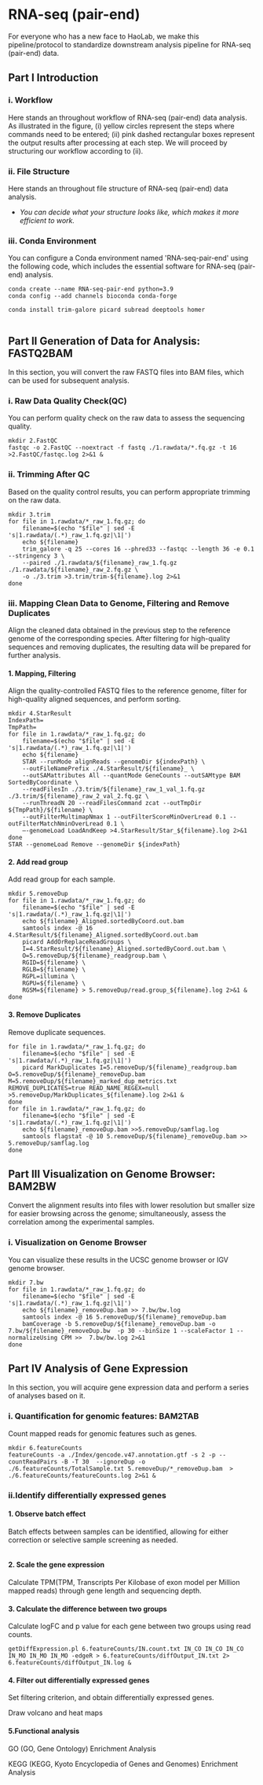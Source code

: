 # RNA-seq (pair-end)
For everyone who has a new face to HaoLab, we make this pipeline/protocol to standardize downstream analysis pipeline for RNA-seq (pair-end) data.

## Part I Introduction
### i. Workflow
Here stands an throughout workflow of RNA-seq (pair-end) data analysis.
As illustrated in the figure,
(i) yellow circles represent the steps where commands need to be entered;
(ii) pink dashed rectangular boxes represent the output results after processing at each step.
We will proceed by structuring our workflow according to (ii).

### ii. File Structure
Here stands an throughout file structure of RNA-seq (pair-end) data analysis.
* *You can decide what your structure looks like, which makes it more efficient to work.*

### iii. Conda Environment
You can configure a Conda environment named 'RNA-seq-pair-end' using the following code, which includes the essential software for RNA-seq (pair-end) analysis.
```
conda create --name RNA-seq-pair-end python=3.9
conda config --add channels bioconda conda-forge

conda install trim-galore picard subread deeptools homer


```

## Part II Generation of Data for Analysis: FASTQ2BAM
In this section, you will convert the raw FASTQ files into BAM files, which can be used for subsequent analysis.
### i. Raw Data Quality Check(QC)
You can perform quality check on the raw data to assess the sequencing quality.
```
mkdir 2.FastQC
fastqc -o 2.FastQC --noextract -f fastq ./1.rawdata/*.fq.gz -t 16 >2.FastQC/fastqc.log 2>&1 &
```
### ii. Trimming After QC
Based on the quality control results, you can perform appropriate trimming on the raw data.
```
mkdir 3.trim
for file in 1.rawdata/*_raw_1.fq.gz; do
    filename=$(echo "$file" | sed -E 's|1.rawdata/(.*)_raw_1.fq.gz|\1|')
    echo ${filename}
    trim_galore -q 25 --cores 16 --phred33 --fastqc --length 36 -e 0.1 --stringency 3 \
    --paired ./1.rawdata/${filename}_raw_1.fq.gz ./1.rawdata/${filename}_raw_2.fq.gz \
    -o ./3.trim >3.trim/trim-${filename}.log 2>&1
done
```
### iii. Mapping Clean Data to Genome, Filtering and Remove Duplicates
Align the cleaned data obtained in the previous step to the reference genome of the corresponding species. After filtering for high-quality sequences and removing duplicates, the resulting data will be prepared for further analysis.

#### 1. Mapping, Filtering
Align the quality-controlled FASTQ files to the reference genome, filter for high-quality aligned sequences, and perform sorting.

```
mkdir 4.StarResult
IndexPath=
TmpPath=
for file in 1.rawdata/*_raw_1.fq.gz; do
    filename=$(echo "$file" | sed -E 's|1.rawdata/(.*)_raw_1.fq.gz|\1|')
    echo ${filename}
    STAR --runMode alignReads --genomeDir ${indexPath} \
    --outFileNamePrefix ./4.StarResult/${filename}_ \
    --outSAMattributes All --quantMode GeneCounts --outSAMtype BAM SortedByCoordinate \
    --readFilesIn ./3.trim/${filename}_raw_1_val_1.fq.gz ./3.trim/${filename}_raw_2_val_2.fq.gz \
    --runThreadN 20 --readFilesCommand zcat --outTmpDir ${TmpPath}/${filename} \
    --outFilterMultimapNmax 1 --outFilterScoreMinOverLread 0.1 --outFilterMatchNminOverLread 0.1 \
    –-genomeLoad LoadAndKeep >4.StarResult/Star_${filename}.log 2>&1
done
STAR --genomeLoad Remove --genomeDir ${indexPath}
```
#### 2. Add read group
Add read group for each sample.
```
mkdir 5.removeDup
for file in 1.rawdata/*_raw_1.fq.gz; do
    filename=$(echo "$file" | sed -E 's|1.rawdata/(.*)_raw_1.fq.gz|\1|')
    echo ${filename}_Aligned.sortedByCoord.out.bam
    samtools index -@ 16 4.StarResult/${filename}_Aligned.sortedByCoord.out.bam
    picard AddOrReplaceReadGroups \
    I=4.StarResult/${filename}_Aligned.sortedByCoord.out.bam \
    O=5.removeDup/${filename}_readgroup.bam \
    RGID=${filename} \
    RGLB=${filename} \
    RGPL=illumina \
    RGPU=${filename} \
    RGSM=${filename} > 5.removeDup/read.group_${filename}.log 2>&1 &
done
```

#### 3. Remove Duplicates
Remove duplicate sequences.
```
for file in 1.rawdata/*_raw_1.fq.gz; do
    filename=$(echo "$file" | sed -E 's|1.rawdata/(.*)_raw_1.fq.gz|\1|')
    picard MarkDuplicates I=5.removeDup/${filename}_readgroup.bam O=5.removeDup/${filename}_removeDup.bam M=5.removeDup/${filename}_marked_dup_metrics.txt REMOVE_DUPLICATES=true READ_NAME_REGEX=null >5.removeDup/MarkDuplicates_${filename}.log 2>&1 &
done
for file in 1.rawdata/*_raw_1.fq.gz; do
    filename=$(echo "$file" | sed -E 's|1.rawdata/(.*)_raw_1.fq.gz|\1|')
    echo ${filename}_removeDup.bam >>5.removeDup/samflag.log
    samtools flagstat -@ 10 5.removeDup/${filename}_removeDup.bam >> 5.removeDup/samflag.log
done
```
## Part III Visualization on Genome Browser: BAM2BW
Convert the alignment results into files with lower resolution but smaller size for easier browsing across the genome; simultaneously, assess the correlation among the experimental samples.

### i. Visualization on Genome Browser
You can visualize these results in the UCSC genome browser or IGV genome browser.
```
mkdir 7.bw
for file in 1.rawdata/*_raw_1.fq.gz; do
    filename=$(echo "$file" | sed -E 's|1.rawdata/(.*)_raw_1.fq.gz|\1|')
    echo ${filename}_removeDup.bam >> 7.bw/bw.log
    samtools index -@ 16 5.removeDup/${filename}_removeDup.bam
    bamCoverage -b 5.removeDup/${filename}_removeDup.bam -o 7.bw/${filename}_removeDup.bw  -p 30 --binSize 1 --scaleFactor 1 --normalizeUsing CPM >>  7.bw/bw.log 2>&1
done
```
## Part IV Analysis of Gene Expression
In this section, you will acquire gene expression data and perform a series of analyses based on it.

### i. Quantification for genomic features: BAM2TAB
Count mapped reads for genomic features such as genes.
```
mkdir 6.featureCounts
featureCounts -a ./Index/gencode.v47.annotation.gtf -s 2 -p --countReadPairs -B -T 30  --ignoreDup -o ./6.featureCounts/TotalSample.txt 5.removeDup/*_removeDup.bam  > ./6.featureCounts/featureCounts.log 2>&1 &
```
### ii.Identify differentially expressed genes

#### 1. Observe batch effect
Batch effects between samples can be identified, allowing for either correction or selective sample screening as needed.
```

```
#### 2. Scale the gene expression
Calculate TPM(TPM, Transcripts Per Kilobase of exon model per Million mapped reads) through gene length and sequencing depth.

#### 3. Calculate the difference between two groups
Calculate logFC and p value for each gene between two groups using read counts.
```
getDiffExpression.pl 6.featureCounts/IN.count.txt IN_CO IN_CO IN_CO IN_MO IN_MO IN_MO -edgeR > 6.featureCounts/diffOutput_IN.txt 2> 6.featureCounts/diffOutput_IN.log &
```
#### 4. Filter out differentially expressed genes
Set filtering criterion, and obtain differentially expressed genes.


Draw volcano and heat maps


#### 5.Functional analysis
GO (GO, Gene Ontology) Enrichment Analysis


KEGG (KEGG, Kyoto Encyclopedia of Genes and Genomes) Enrichment Analysis










